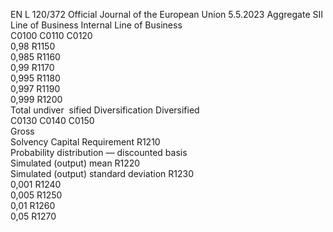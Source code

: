 EN  L 120/372 Official Journal of the European Union 5.5.2023
 Aggregate  SII Line of 
Business  Internal Line of 
Business  
C0100  C0110  C0120  
0,98  R1150  
0,985  R1160  
0,99  R1170  
0,995  R1180  
0,997  R1190  
0,999  R1200  
Total undiver ­
sified  Diversification  Diversified  
C0130  C0140  C0150  
Gross  
Solvency Capital Requirement  R1210  
Probability distribution — discounted basis  
Simulated (output) mean  R1220  
Simulated (output) standard deviation  R1230  
0,001  R1240  
0,005  R1250  
0,01  R1260  
0,05  R1270